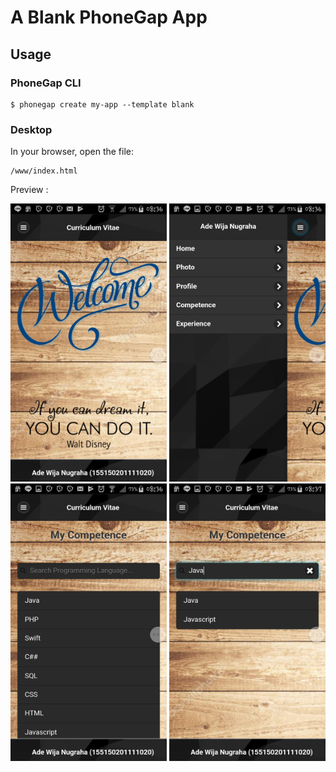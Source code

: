 # A Blank PhoneGap App

## Usage

### PhoneGap CLI

    $ phonegap create my-app --template blank

### Desktop

In your browser, open the file:

    /www/index.html

Preview :

<img src="https://github.com/AdeWijaNugraha/MyCVApp/blob/master/Screenshot/Screenshot_2017-11-27-08-36-28.png" width="250"> <img src="https://github.com/AdeWijaNugraha/MyCVApp/blob/master/Screenshot/Screenshot_2017-11-27-08-36-33.png" width="250">
<img src="https://github.com/AdeWijaNugraha/MyCVApp/blob/master/Screenshot/Screenshot_2017-11-27-08-36-58.png" width="250">
<img src="https://github.com/AdeWijaNugraha/MyCVApp/blob/master/Screenshot/Screenshot_2017-11-27-08-37-09.png" width="250">
